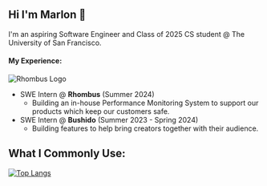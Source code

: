 ## Hi I'm Marlon 👋

I'm an aspiring Software Engineer and Class of 2025 CS student @ The University of San Francisco.

#### My Experience:

![Rhombus Logo](https://assets.rhombussystems.com/favicon.ico) 
* SWE Intern @ **Rhombus** (Summer 2024)
  * Building an in-house Performance Monitoring System to support our products which keep our customers safe. 
* SWE Intern @ **Bushido** (Summer 2023 - Spring 2024)
  * Building features to help bring creators together with their audience.

## What I Commonly Use:
[![Top Langs](https://github-readme-stats.vercel.app/api/top-langs/?username=MarlonBair)](https://github.com/anuraghazra/github-readme-stats)

<!--
**MarlonBair/MarlonBair** is a ✨ _special_ ✨ repository because its `README.md` (this file) appears on your GitHub profile.

Here are some ideas to get you started:

- 🔭 I’m currently working on ...
- 🌱 I’m currently learning ...
- 👯 I’m looking to collaborate on ...
- 🤔 I’m looking for help with ...
- 💬 Ask me about ...
- 📫 How to reach me: ...
- 😄 Pronouns: ...
- ⚡ Fun fact: ...
-->
